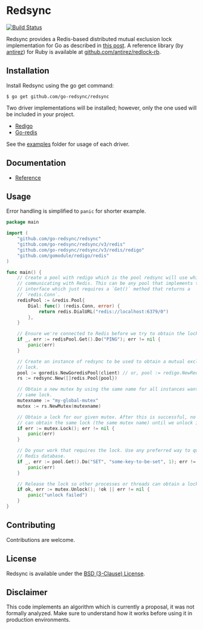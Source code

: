 # Redsync

[![Build Status](https://travis-ci.org/go-redsync/redsync.svg?branch=master)](https://travis-ci.org/go-redsync/redsync)

Redsync provides a Redis-based distributed mutual exclusion lock implementation for Go as described in [this post](http://redis.io/topics/distlock). A reference library (by [antirez](https://github.com/antirez)) for Ruby is available at [github.com/antirez/redlock-rb](https://github.com/antirez/redlock-rb).

## Installation

Install Redsync using the go get command:

    $ go get github.com/go-redsync/redsync

Two driver implementations will be installed; however, only the one used will be included in your project.

 * [Redigo](https://github.com/gomodule/redigo)
 * [Go-redis](https://github.com/go-redis/redis)

See the [examples](examples) folder for usage of each driver.

## Documentation

- [Reference](https://godoc.org/github.com/go-redsync/redsync)

## Usage

Error handling is simplified to `panic` for shorter example.

```go
package main

import (
	"github.com/go-redsync/redsync"
	"github.com/go-redsync/redsync/v3/redis"
	"github.com/go-redsync/redsync/v3/redis/redigo"
	"github.com/gomodule/redigo/redis"
)

func main() {
	// Create a pool with redigo which is the pool redsync will use while
	// communicating with Redis. This can be any pool that implements the `Pool`
	// interface which just requires a `Get()` method that returns a
	// `redis.Conn`.
	redisPool := &redis.Pool{
		Dial: func() (redis.Conn, error) {
			return redis.DialURL("redis://localhost:6379/0")
		},
	}

	// Ensure we're connected to Redis before we try to obtain the lock.
	if _, err := redisPool.Get().Do("PING"); err != nil {
		panic(err)
	}

	// Create an instance of redsync to be used to obtain a mutual exclusion
	// lock.
	pool := goredis.NewGoredisPool(client) // or, pool := redigo.NewRedigoPool(...)
	rs := redsync.New([]redis.Pool{pool})

	// Obtain a new mutex by using the same name for all instances wanting the
	// same lock.
	mutexname := "my-global-mutex"
	mutex := rs.NewMutex(mutexname)

	// Obtain a lock for our given mutex. After this is successful, no one else
	// can obtain the same lock (the same mutex name) until we unlock it.
	if err := mutex.Lock(); err != nil {
		panic(err)
	}

	// Do your work that requires the lock. Use any preferred way to query the
	// Redis database.
	if _, err := pool.Get().Do("SET", "some-key-to-be-set", 1); err != nil {
		panic(err)
	}

	// Release the lock so other processes or threads can obtain a lock.
	if ok, err := mutex.Unlock(); !ok || err != nil {
		panic("unlock failed")
	}
}
```

## Contributing

Contributions are welcome.

## License

Redsync is available under the [BSD (3-Clause) License](https://opensource.org/licenses/BSD-3-Clause).

## Disclaimer

This code implements an algorithm which is currently a proposal, it was not formally analyzed. Make sure to understand how it works before using it in production environments.
